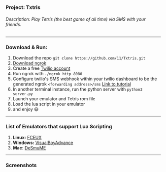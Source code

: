 ### Project: Txtris
###### Description: Play Tetris (the best game of all time) via SMS with your friends.

---

### Download & Run: 
1. Download the repo `git clone https://github.com/11/Txtris.git`
2. [Download ngrok](https://ngrok.com/download)
3. Create a free [Twilio account](https://www.twilio.com/try-twilio)
4. Run ngrok with `./ngrok http 8080`
5. Configure twilio's SMS webhook within your twilio dashboard to be the generated ngrok `<forwarding address>/sms` [Link to tutorial](https://www.twilio.com/blog/2017/03/building-python-web-apps-with-flask.html)
6. In another terminal instance, run the python server with `python3 server.py` 
7. Launch your emulator and Tetris rom file
8. Load the lua script in your emulator
10. and enjoy :smiley:

---

### List of Emulators that support Lua Scripting
1. <b>Linux:</b> [FCEUX](https://apps.ubuntu.com/cat/applications/oneiric/fceux/)
2. <b>Windows:</b> [VisualBoyAdvance](https://sourceforge.net/projects/vbam/)
3. <b>Mac:</b> [DeSmuME](http://desmume.org/)

---

### Screenshots
